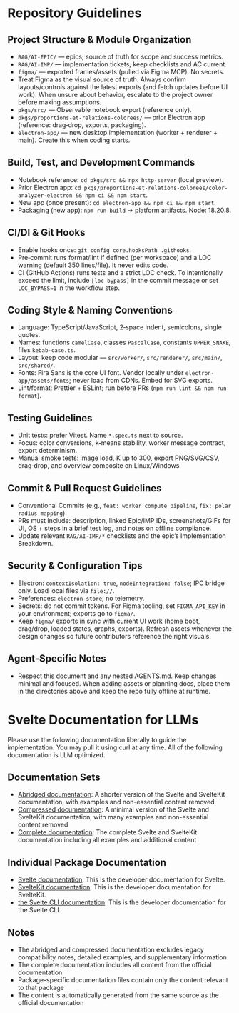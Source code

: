 # Repository Guidelines

## Project Structure & Module Organization
- `RAG/AI-EPIC/` — epics; source of truth for scope and success metrics.
- `RAG/AI-IMP/` — implementation tickets; keep checklists and AC current.
- `figma/` — exported frames/assets (pulled via Figma MCP). No secrets.
- Treat Figma as the visual source of truth. Always confirm layouts/controls against the latest exports (and fetch updates before UI work). When unsure about behavior, escalate to the project owner before making assumptions.
- `pkgs/src/` — Observable notebook export (reference only).
- `pkgs/proportions-et-relations-colorees/` — prior Electron app (reference: drag‑drop, exports, packaging).
- `electron-app/` — new desktop implementation (worker + renderer + main). Create this when coding starts.

## Build, Test, and Development Commands
- Notebook reference: `cd pkgs/src && npx http-server` (local preview).
- Prior Electron app: `cd pkgs/proportions-et-relations-colorees/color-analyzer-electron && npm ci && npm start`.
- New app (once present): `cd electron-app && npm ci && npm start`.
- Packaging (new app): `npm run build` → platform artifacts. Node: 18.20.8.

## CI/DI & Git Hooks
- Enable hooks once: `git config core.hooksPath .githooks`.
- Pre‑commit runs format/lint if defined (per workspace) and a LOC warning (default 350 lines/file). It never edits code.
- CI (GitHub Actions) runs tests and a strict LOC check. To intentionally exceed the limit, include `[loc-bypass]` in the commit message or set `LOC_BYPASS=1` in the workflow step.

## Coding Style & Naming Conventions
- Language: TypeScript/JavaScript, 2‑space indent, semicolons, single quotes.
- Names: functions `camelCase`, classes `PascalCase`, constants `UPPER_SNAKE`, files `kebab-case.ts`.
- Layout: keep code modular — `src/worker/`, `src/renderer/`, `src/main/`, `src/shared/`.
- Fonts: Fira Sans is the core UI font. Vendor locally under `electron-app/assets/fonts`; never load from CDNs. Embed for SVG exports.
- Lint/format: Prettier + ESLint; run before PRs (`npm run lint && npm run format`).

## Testing Guidelines
- Unit tests: prefer Vitest. Name `*.spec.ts` next to source.
- Focus: color conversions, k‑means stability, worker message contract, export determinism.
- Manual smoke tests: image load, K up to 300, export PNG/SVG/CSV, drag‑drop, and overview composite on Linux/Windows.

## Commit & Pull Request Guidelines
- Conventional Commits (e.g., `feat: worker compute pipeline`, `fix: polar radius mapping`).
- PRs must include: description, linked Epic/IMP IDs, screenshots/GIFs for UI, OS + steps in a brief test log, and notes on offline compliance.
- Update relevant `RAG/AI-IMP/*` checklists and the epic’s Implementation Breakdown.

## Security & Configuration Tips
- Electron: `contextIsolation: true`, `nodeIntegration: false`; IPC bridge only. Load local files via `file://`.
- Preferences: `electron-store`; no telemetry.
- Secrets: do not commit tokens. For Figma tooling, set `FIGMA_API_KEY` in your environment; exports go to `figma/`.
- Keep `figma/` exports in sync with current UI work (home boot, drag/drop, loaded states, graphs, exports). Refresh assets whenever the design changes so future contributors reference the right visuals.

## Agent-Specific Notes
- Respect this document and any nested AGENTS.md. Keep changes minimal and focused. When adding assets or planning docs, place them in the directories above and keep the repo fully offline at runtime.

# Svelte Documentation for LLMs
Please use the following documentation liberally to guide the implementation. You may pull it using curl at any time. All of the following documentation is LLM optimized. 

## Documentation Sets

- [Abridged documentation](https://svelte.dev/llms-medium.txt): A shorter version of the Svelte and SvelteKit documentation, with examples and non-essential content removed
- [Compressed documentation](https://svelte.dev/llms-small.txt): A minimal version of the Svelte and SvelteKit documentation, with many examples and non-essential content removed
- [Complete documentation](https://svelte.dev/llms-full.txt): The complete Svelte and SvelteKit documentation including all examples and additional content

## Individual Package Documentation

- [Svelte documentation](https://svelte.dev/docs/svelte/llms.txt): This is the developer documentation for Svelte.
- [SvelteKit documentation](https://svelte.dev/docs/kit/llms.txt): This is the developer documentation for SvelteKit.
- [the Svelte CLI documentation](https://svelte.dev/docs/cli/llms.txt): This is the developer documentation for the Svelte CLI.

## Notes

- The abridged and compressed documentation excludes legacy compatibility notes, detailed examples, and supplementary information
- The complete documentation includes all content from the official documentation
- Package-specific documentation files contain only the content relevant to that package
- The content is automatically generated from the same source as the official documentation
